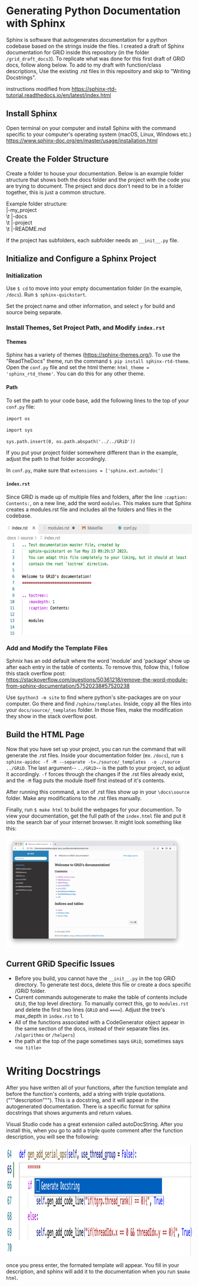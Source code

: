 # Generating Python Documentation with Sphinx

Sphinx is software that autogenerates documentation for a python codebase based on the strings inside the files. I created a draft of Sphinx documentation for GRiD inside this repository (in the folder `/grid_draft_docs3`). To replicate what was done for this first draft of GRiD docs, follow along below. To add to my draft with function/class descriptions, Use the existing .rst files in this repository and skip to "Writing Docstrings". 

instructions modified from https://sphinx-rtd-tutorial.readthedocs.io/en/latest/index.html

## Install Sphinx

Open terminal on your computer and install Sphinx with the command specific to your computer's operating system (macOS, Linux, Windows etc.) 
https://www.sphinx-doc.org/en/master/usage/installation.html 

## Create the Folder Structure

Create a folder to house your documentation. Below is an example folder structure that shows both the docs folder and the project  with the code you are trying to document. The project and docs don't need to be in a folder together, this is just a common structure. 

Example folder structure: \
|-my_project \
\t  |-docs \
\t  |-project \
\t  |-README.md

If the project has subfolders, each subfolder needs an `__init__.py` file. 

## Initialize and Configure a Sphinx Project

### Initialization
Use `$ cd` to move into your empty documentation folder (in the example, `/docs`). Run `$ sphinx-quickstart`. 

Set the project name and other information, and select `y` for build and source being separate. 

### Install Themes, Set Project Path, and Modify `index.rst`

#### Themes
Sphinx has a variety of themes (https://sphinx-themes.org/). To use the "ReadTheDocs" theme, run the command `$ pip install sphinx-rtd-theme`. Open the `conf.py` file and set the html theme: `html_theme = 'sphinx_rtd_theme'`. You can do this for any other theme.

#### Path
To set the path to your code base, add the following lines to the top of your `conf.py` file:

`import os`

`import sys`

`sys.path.insert(0, os.path.abspath('../../GRiD'))`


If you put your project folder somewhere different than in the example, adjust the path to that folder accordingly. 

In `conf.py`, make sure that  `extensions = ['sphinx.ext.autodoc']`

#### `index.rst`

Since GRiD is made up of multiple files and folders, after the line `:caption: Contents:`, on a new line, add the word `modules`. This makes sure that Sphinx creates a modules.rst file and includes all the folders and files in the codebase. 

<img src="/modules.png" alt="index.rst file after edits" style="height: 300px;"/>

### Add and Modify the Template Files

Sphnix has an odd default where the word 'module' and 'package' show up after each entry in the table of contents. To remove this, follow this, I follow this stack overflow post: https://stackoverflow.com/questions/50361218/remove-the-word-module-from-sphinx-documentation/57520238#57520238

Use `$python3 -m site` to find where python's site-packages are on your computer. Go there and find `/sphinx/templates`. Inside, copy all the files into your `docs/source/_templates` folder. In those files, make the modification they show in the stack overflow post. 

## Build the HTML Page

Now that you have set up your project, you can run the command that will generate the .rst files. Inside your documentation folder (ex. `/docs`), run 
`$ sphinx-apidoc -f -M --separate -t=./source/_templates  -o ./source ../GRiD`. The last argument-- `../GRiD`-- is the path to your project, so adjust it accordingly. `-f` forces through the changes if the .rst files already exist, and the `-M` flag puts the module itself first instead of it's contents.

After running this command, a ton of .rst files show up in your `\docs\source` folder. Make any modifications to the .rst files manually.

Finally, run `$ make html` to build the webpages for your documention. To view your documentation, get the full path of the `index.html` file and put it into the search bar of your internet browser. It might look something like this:

<img src="/example.png" alt="GRiD draft table of contents" style="height: 300px;"/>

## Current GRiD Specific Issues

- Before you build, you cannot have the `__init__.py` in the top GRiD directory. To generate test docs, delete this file or create a docs specific /GRiD folder. 
- Current commands autogenerate to make the table of contents include `GRiD`, the top level directory. To manually correct this, go to `modules.rst` and delete the first two lines (`GRiD` and `====`). Adjust the tree's max_depth in `index.rst` to 1. 
- All of the functions associated with a CodeGenerator object appear in the same section of the docs, instead of their separate files (ex. `/algorithms` or `/helpers`)
- the path at the top of the page sometimes says `GRiD`, sometimes says `<no title>`

# Writing Docstrings

After you have written all of your functions, after the function template and before the function's contents, add a string with triple quotations. ("""description"""). This is a docstring, and it will appear in the autogenerated documentation. There is a specific format for sphinx docstrings that shows arguments and return values.

Visual Studio code has a great extension called autoDocString. After you install this, when you go to add a triple quote comment after the function description, you will see the following:

<img src="/docstring.png" alt="image of docstring being generated" style="height: 300px;"/>

once you press enter, the formated template will appear. You fill in your description, and sphinx will add it to the documentation when you run `$make html`. 

